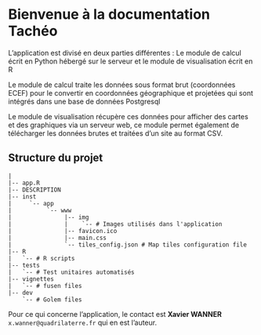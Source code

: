 # Bienvenue à la documentation Tachéo


L’application est divisé en deux parties différentes : Le module de calcul écrit en Python hébergé sur le serveur et le module de visualisation écrit en R

Le module de calcul traite les données sous format brut (coordonnées ECEF) pour le convertir en coordonnées géographique et projetées qui sont intégrés dans une base de données Postgresql

Le module de visualisation récupère ces données pour afficher des cartes et des graphiques via un serveur web, ce module permet également de télécharger les données brutes et traitées d’un site au format CSV.

## Structure du projet

    | 
    |-- app.R
    |-- DESCRIPTION
    |-- inst
    |     `-- app
    |          `-- www
    |               |-- img
    |               |    `-- # Images utilisés dans l'application
    |               |-- favicon.ico
    |               |-- main.css
    |               `-- tiles_config.json # Map tiles configuration file
    |-- R
    |   `-- # R scripts
    |-- tests
    |   `-- # Test unitaires automatisés
    |-- vignettes
    |   `-- # fusen files
    |-- dev
        `-- # Golem files


Pour ce qui concerne l’application, le contact est **Xavier WANNER** `x.wanner@quadrilaterre.fr` qui en est l’auteur.